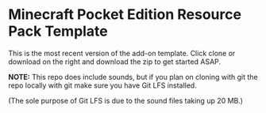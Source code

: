 # Minecraft Pocket Edition Resource Pack Template

This is the most recent version of the add-on template. Click clone or download on the right and download the zip to get started ASAP.

**NOTE:** This repo does include sounds, but if you plan
on cloning with git the repo locally with git make sure you have Git LFS installed.

(The sole purpose of Git LFS is due to the sound files taking up 20 MB.)

